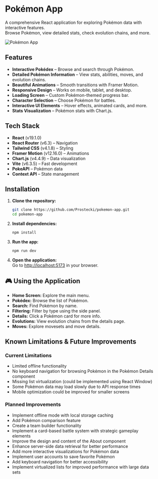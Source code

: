 # Pokémon App

A comprehensive React application for exploring Pokémon data with interactive features.  
Browse Pokémon, view detailed stats, check evolution chains, and more.

![Pokémon App](https://pokeapi.co/static/pokeapi_256.png)

## Features

- **Interactive Pokédex** – Browse and search through Pokémon.
- **Detailed Pokémon Information** – View stats, abilities, moves, and evolution chains.
- **Beautiful Animations** – Smooth transitions with Framer Motion.
- **Responsive Design** – Works on mobile, tablet, and desktop.
- **Loading Screen** – Custom Pokémon-themed progress bar.
- **Character Selection** – Choose Pokémon for battles.
- **Interactive UI Elements** – Hover effects, animated cards, and more.
- **Stats Visualization** – Pokémon stats with Chart.js.

## Tech Stack

- **React** (v19.1.0)
- **React Router** (v6.3) – Navigation
- **Tailwind CSS** (v4.1.8) – Styling
- **Framer Motion** (v12.16.0) – Animations
- **Chart.js** (v4.4.9) – Data visualization
- **Vite** (v6.3.5) – Fast development
- **PokeAPI** – Pokémon data
- **Context API** – State management

## Installation

1. **Clone the repository:**
   ```bash
   git clone https://github.com/Prostecki/pokemon-app.git
   cd pokemon-app
   ```
2. **Install dependencies:**
   ```bash
   npm install
   ```
3. **Run the app:**
   ```bash
   npm run dev
   ```
4. **Open the application:**  
   Go to [http://localhost:5173](http://localhost:5173) in your browser.

## 🎮 Using the Application

- **Home Screen:** Explore the main menu.
- **Pokédex:** Browse the list of Pokémon.
- **Search:** Find Pokémon by name.
- **Filtering:** Filter by type using the side panel.
- **Details:** Click a Pokémon card for more info.
- **Evolutions:** View evolution chains from the details page.
- **Moves:** Explore movesets and move details.

## Known Limitations & Future Improvements

### Current Limitations

- Limited offline functionality
- No keyboard navigation for browsing Pokémon in the Pokémon Details component
- Missing list virtualization (could be implemented using React Window)
- Some Pokémon data may load slowly due to API response times
- Mobile optimization could be improved for smaller screens

### Planned Improvements

- Implement offline mode with local storage caching
- Add Pokémon comparison feature
- Create a team builder functionality
- Implement a card-based battle system with strategic gameplay elements
- Improve the design and content of the About component
- Enhance server-side data retrieval for better performance
- Add more interactive visualizations for Pokémon data
- Implement user accounts to save favorite Pokémon
- Add keyboard navigation for better accessibility
- Implement virtualized lists for improved performance with large data sets
